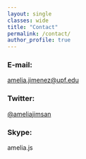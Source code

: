 ```yaml
---
layout: single
classes: wide
title: "Contact"
permalink: /contact/
author_profile: true
---
```


### E-mail:  
amelia.jimenez@upf.edu

### Twitter: 
 [@ameliajimsan](https://twitter.com/ameliajimsan)
 
 ### Skype:  
amelia.js